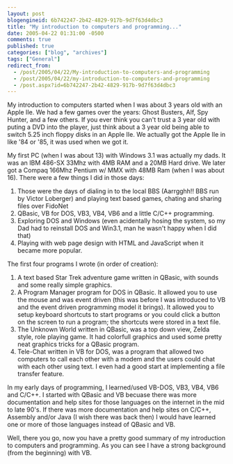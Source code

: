 ```yaml
---
layout: post
blogengineid: 6b742247-2b42-4829-917b-9d7f63d4dbc3
title: "My introduction to computers and programming..."
date: 2005-04-22 01:31:00 -0500
comments: true
published: true
categories: ["blog", "archives"]
tags: ["General"]
redirect_from: 
  - /post/2005/04/22/My-introduction-to-computers-and-programming
  - /post/2005/04/22/my-introduction-to-computers-and-programming
  - /post.aspx?id=6b742247-2b42-4829-917b-9d7f63d4dbc3
---
```

<!-- more -->
<p>My introduction to computers started when I was about 3 years old with an Apple IIe.&nbsp;We had a few games over the years: Ghost Busters, Alf, Spy Hunter, and a few others. If you ever think you can't trust a 3 year old with puting a DVD into the player, just think about a 3 year old being able to switch 5.25 inch floppy disks in an Apple IIe. We actually got the Apple IIe in like '84 or '85, it was used when we got it.</p>
<p>My first PC (when I was about 13)&nbsp;with Windows 3.1 was actually my dads. It was an IBM 486-SX 33Mhz with 4MB RAM and a 20MB Hard drive. We later got a Compaq 166Mhz Pentium w/ MMX with 48MB Ram (when I was about 16). There were a few things I did in those days:</p>
<ol>
<li>Those were the days of dialing in to the local BBS (Aarrgghh!! BBS run by Victor Loberger) and playing text based games, chating and sharing files over FidoNet</li>
<li>QBasic, VB for DOS, VB3, VB4, VB6 and a little C/C++&nbsp;programming.</li>
<li>Exploring DOS and Windows (even acidentally hosing the system, so my Dad had to reinstall DOS and Win3.1, man he wasn't happy when I did that)</li>
<li>Playing with web page design with HTML and JavaScript when it became more popular.</li>
</ol>
<p>The first four programs I wrote (in order of creation):</p>
<ol>
<li>A text based Star Trek adventure game written in QBasic, with sounds and some really simple graphics.</li>
<li>A Program Manager program for DOS in QBasic. It allowed you to use the mouse and was event driven (this was before I was introduced to VB and the event driven programming model it brings). It allowed you to setup keyboard shortcuts to start programs or you could click a button on the screen to run a program; the shortcuts were stored in a text file.</li>
<li>The Unknown World written in QBasic, was a top down view, Zelda style, role playing game. It had colorfull graphics and used some pretty neat graphics tricks for a QBasic program.</li>
<li>Tele-Chat written in VB for DOS,&nbsp;was a program that allowed two computers to call each other with a modem and the users could chat with each other using text. I even had a good start at implementing a file transfer feature.</li>
</ol>
<p>In my early days of&nbsp;programming, I learned/used VB-DOS, VB3, VB4, VB6 and C/C++. I started with QBasic and VB becuase there was more documentation and help sites&nbsp;for those languages on the internet in the mid to late 90's. If there was more documentation and help sites on C/C++, Assembly and/or Java (I wish there was back then) I would have learned one or more of those languages instead of QBasic and VB.</p>
<p>Well, there you go, now you have a pretty good summary of my introduction to computers and programming. As you can see I have a strong background (from the beginning) with VB.</p>
